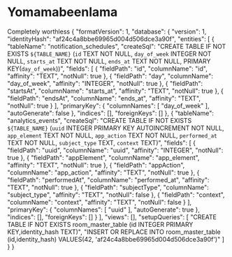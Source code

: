 # Yomamabeenlama
Completely worthless 
{
  "formatVersion": 1,
  "database": {
    "version": 1,
    "identityHash": "af24c4a8bbe69965d004d506dce3a90f",
    "entities": [
      {
        "tableName": "notification_schedules",
        "createSql": "CREATE TABLE IF NOT EXISTS `${TABLE_NAME}` (`id` TEXT NOT NULL, `day_of_week` INTEGER NOT NULL, `starts_at` TEXT NOT NULL, `ends_at` TEXT NOT NULL, PRIMARY KEY(`day_of_week`))",
        "fields": [
          {
            "fieldPath": "id",
            "columnName": "id",
            "affinity": "TEXT",
            "notNull": true
          },
          {
            "fieldPath": "day",
            "columnName": "day_of_week",
            "affinity": "INTEGER",
            "notNull": true
          },
          {
            "fieldPath": "startsAt",
            "columnName": "starts_at",
            "affinity": "TEXT",
            "notNull": true
          },
          {
            "fieldPath": "endsAt",
            "columnName": "ends_at",
            "affinity": "TEXT",
            "notNull": true
          }
        ],
        "primaryKey": {
          "columnNames": [
            "day_of_week"
          ],
          "autoGenerate": false
        },
        "indices": [],
        "foreignKeys": []
      },
      {
        "tableName": "analytics_events",
        "createSql": "CREATE TABLE IF NOT EXISTS `${TABLE_NAME}` (`uuid` INTEGER PRIMARY KEY AUTOINCREMENT NOT NULL, `app_element` TEXT NOT NULL, `app_action` TEXT NOT NULL, `performed_at` TEXT NOT NULL, `subject_type` TEXT, `context` TEXT)",
        "fields": [
          {
            "fieldPath": "uuid",
            "columnName": "uuid",
            "affinity": "INTEGER",
            "notNull": true
          },
          {
            "fieldPath": "appElement",
            "columnName": "app_element",
            "affinity": "TEXT",
            "notNull": true
          },
          {
            "fieldPath": "appAction",
            "columnName": "app_action",
            "affinity": "TEXT",
            "notNull": true
          },
          {
            "fieldPath": "performedAt",
            "columnName": "performed_at",
            "affinity": "TEXT",
            "notNull": true
          },
          {
            "fieldPath": "subjectType",
            "columnName": "subject_type",
            "affinity": "TEXT",
            "notNull": false
          },
          {
            "fieldPath": "context",
            "columnName": "context",
            "affinity": "TEXT",
            "notNull": false
          }
        ],
        "primaryKey": {
          "columnNames": [
            "uuid"
          ],
          "autoGenerate": true
        },
        "indices": [],
        "foreignKeys": []
      }
    ],
    "views": [],
    "setupQueries": [
      "CREATE TABLE IF NOT EXISTS room_master_table (id INTEGER PRIMARY KEY,identity_hash TEXT)",
      "INSERT OR REPLACE INTO room_master_table (id,identity_hash) VALUES(42, 'af24c4a8bbe69965d004d506dce3a90f')"
    ]
  }
}